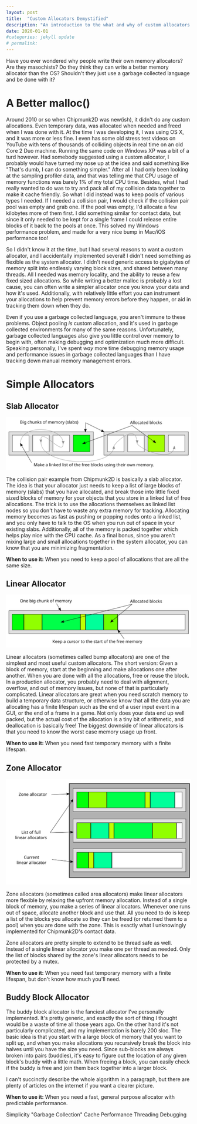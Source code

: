```yaml
---
layout: post
title:  "Custom Allocators Demystified"
description: "An introduction to the what and why of custom allocators."
date: 2020-01-01
#categories: jekyll update
# permalink: 
---
```


Have you ever wondered why people write their own memory allocators? Are they masochists? Do they think they can write a better memory allocator than the OS? Shouldn't they just use a garbage collected language and be done with it?

# A Better malloc()

Around 2010 or so when Chipmunk2D was new(ish), it didn't do any custom allocations. Even temporary data, was allocated when needed and freed when I was done with it. At the time I was developing it, I was using OS X, and it was more or less fine. I even has some old stress test videos on YouTube with tens of thousands of colliding objects in real time on an old Core 2 Duo machine. Running the same code on Windows XP was a bit of a turd however. Had somebody suggested using a custom allocator, I probably would have turned my nose up at the idea and said something like "That's dumb, I can do something simpler." After all I had only been looking at the sampling profiler data, and that was telling me that CPU usage of memory functions was barely 1% of my total CPU time. Besides, what I had really wanted to do was to try and pack all of my collision data together to make it cache friendly. So what I did instead was to keep pools of various types I needed. If I needed a collision pair, I would check if the collision pair pool was empty and grab one. If the pool was empty, I'd allocate a few kilobytes more of them first. I did something similar for contact data, but since it only needed to be kept for a single frame I could release entire blocks of it back to the pools at once. This solved my Windows performance problem, and made for a very nice bump in Mac/iOS performance too!

So I didn't know it at the time, but I had several reasons to want a custom allocator, and I accidentally implemented several! I didn't need something as flexible as the system allocator. I didn't need generic access to gigabytes of memory split into endlessly varying block sizes, and shared between many threads. All I needed was memory locality, and the ability to reuse a few fixed sized allocations. So while writing a better malloc is probably a lost cause, you can often write a simpler allocator once you know your data and how it's used. Additionally, with relatively little effort you can instrument your allocations to help prevent memory errors before they happen, or aid in tracking them down when they do.

Even if you use a garbage collected language, you aren't immune to these problems. Object pooling _is_ custom allocation, and it's used in garbage collected environments for many of the same reasons. Unfortunately, garbage collected languages also give you little control over memory to begin with, often making debugging and optimization much more difficult. Speaking personally, I've spent _way_ more time debugging memory usage and performance issues in garbage collected languages than I have tracking down manual memory management errors. 

# Simple Allocators

## Slab Allocator

![Slab Allocator Diagram](/images/SlabAllocator.svg)

The collision pair example from Chipmunk2D is basically a slab allocator. The idea is that your allocator just needs to keep a list of large blocks of memory (slabs) that you have allocated, and break those into little fixed sized blocks of memory for your objects that you store in a linked list of free allocations. The trick is to use the allocations themselves as linked list nodes so you don't have to waste any extra memory for tracking. Allocating memory becomes as fast as pushing or popping nodes onto a linked list, and you only have to talk to the OS when you run out of space in your existing slabs. Additionally, all of the memory is packed together which helps play nice with the CPU cache. As a final bonus, since you aren't mixing large and small allocations together in the system allocator, you can know that you are minimizing fragmentation.

**When to use it:** When you need to keep a pool of allocations that are all the same size.

## Linear Allocator

![Linear Allocator Diagram](/images/LinearAllocator.svg)

Linear allocators (sometimes called bump allocators) are one of the simplest and most useful custom allocators. The short version: Given a block of memory, start at the beginning and make allocations one after another. When you are done with all the allocations, free or reuse the block. In a production allocator, you probably need to deal with alignment, overflow, and out of memory issues, but none of that is particularly complicated. Linear allocators are great when you need scratch memory to build a temporary data structure, or otherwise know that all the data you are allocating has a finite lifespan such as the end of a user input event in a GUI, or the end of a frame in a game. Not only does your data end up well packed, but the actual cost of the allocation is a tiny bit of arithmetic, and deallocation is basically free! The biggest downside of linear allocators is that you need to know the worst case memory usage up front.

**When to use it:** When you need fast temporary memory with a finite lifespan.

## Zone Allocator

![Zone Allocator Diagram](/images/ZoneAllocator.svg)

Zone allocators (sometimes called area allocators) make linear allocators more flexible by relaxing the upfront memory allocation. Instead of a single block of memory, you make a series of linear allocators. Whenever one runs out of space, allocate another block and use that. All you need to do is keep a list of the blocks you allocate so they can be freed (or returned them to a pool) when you are done with the zone. This is exactly what I unknowingly implemented for Chipmunk2D's contact data.

Zone allocators are pretty simple to extend to be thread safe as well. Instead of a single linear allocator you make one per thread as needed. Only the list of blocks shared by the zone's linear allocators needs to be protected by a mutex.

**When to use it:** When you need fast temporary memory with a finite lifespan, but don't know how much you'll need.

## Buddy Block Allocator

The buddy block allocator is the fanciest allocator I've personally implemented. It's pretty generic, and exactly the sort of thing I thought would be a waste of time all those years ago. On the other hand it's not particularly complicated, and my implementation is barely 200 sloc. The basic idea is that you start with a large block of memory that you want to split up, and when you make allocations you recursively break the block into halves until you have the size you need. Since sub-blocks are always broken into pairs (buddies), it's easy to figure out the location of any given block's buddy with a little math. When freeing a block, you can easily check if the buddy is free and join them back together into a larger block.

I can't succinctly describe the whole algorithm in a paragraph, but there are plenty of articles on the internet if you want a clearer picture.

**When to use it:** When you need a fast, general purpose allocator with predictable performance.

Simplicity
"Garbage Collection"
Cache Performance
Threading
Debugging